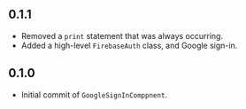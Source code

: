 ## 0.1.1

- Removed a `print` statement that was always occurring.
- Added a high-level `FirebaseAuth` class, and Google sign-in.

## 0.1.0

- Initial commit of `GoogleSignInComppnent`.
